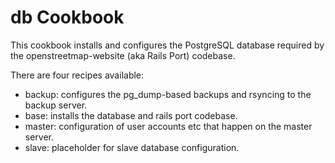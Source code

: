# db Cookbook

This cookbook installs and configures the PostgreSQL database required by the
openstreetmap-website (aka Rails Port) codebase.

There are four recipes available:

* backup: configures the pg_dump-based backups and rsyncing to the backup server.
* base: installs the database and rails port codebase.
* master: configuration of user accounts etc that happen on the master server.
* slave: placeholder for slave database configuration.
